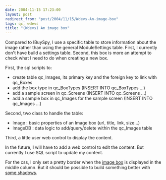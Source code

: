 ```yaml
---
date: 2004-11-15 17:23:00
layout: post
redirect_from: "post/2004/11/15/Wdevs-An-image-box"
tags: qc, wdevs
title: "(Wdevs) An image box"
---
```


Compared to IBuySpy, I use a specific table to store information about the
image rather than using the general ModuleSettings table. First, I currently
don't have build a settings table. Second, this box is more an attempt to check
what I need to do when creating a new box.

First, the sql scripts to:

* create table qc_Images, its primary key and the foreign key to link with
qc_Boxes
* add the box type in qc_BoxTypes (INSERT INTO qc_BoxTypes ...)
* add a sample screen in qc_Screens (INSERT INTO qc_Screens ...)
* add a sample box in qc_Images for the sample screen (INSERT INTO qc_Images
...)

Second, two class to handle the table:

* Image : basic properties of an Image box (url, title, link,
size...)
* ImageDB : data logic to add/query/delete within the qc_Images
table

Third, a little user web control to display the content.

In the future, I will have to add a web control to edit the content. But
currently I use SQL script to update my content.

For the css, I only set a pretty border when the [
image box](http://web.archive.org/web/20041215050806/http://michel.monoforge.com/default.aspx?idScreen=image) is displayed in the middle column. But it should be possible to
build something better with [some shadows](http://www.alistapart.com/articles/cssdropshadows/).
